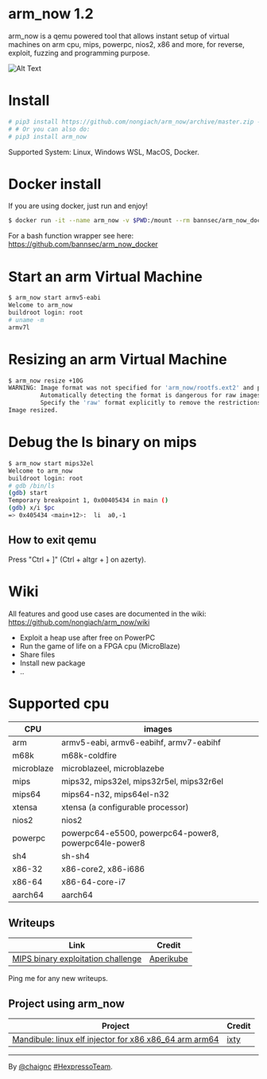 

# arm_now 1.2
arm_now is a qemu powered tool that allows instant setup of virtual machines on arm cpu, mips, powerpc, nios2, x86 and more, for reverse, exploit, fuzzing and programming purpose.

![Alt Text](https://github.com/nongiach/arm_now/blob/assets/arm_now.gif)

# Install
```sh
# pip3 install https://github.com/nongiach/arm_now/archive/master.zip --upgrade
# # Or you can also do:
# pip3 install arm_now
```
Supported System: Linux, Windows WSL, MacOS, Docker.
# Docker install
If you are using docker, just run and enjoy!
```sh
$ docker run -it --name arm_now -v $PWD:/mount --rm bannsec/arm_now_docker arm_now
```
For a bash function wrapper see here: https://github.com/bannsec/arm_now_docker 

# Start an arm Virtual Machine
```sh
$ arm_now start armv5-eabi
Welcome to arm_now
buildroot login: root
# uname -m
armv7l
```

# Resizing an arm Virtual Machine
```sh
$ arm_now resize +10G
WARNING: Image format was not specified for 'arm_now/rootfs.ext2' and probing guessed raw.
         Automatically detecting the format is dangerous for raw images, write operations on block 0 will be restricted.
         Specify the 'raw' format explicitly to remove the restrictions.
Image resized.
```

# Debug the ls binary on mips
```sh
$ arm_now start mips32el
Welcome to arm_now
buildroot login: root
# gdb /bin/ls
(gdb) start
Temporary breakpoint 1, 0x00405434 in main ()
(gdb) x/i $pc
=> 0x405434 <main+12>:	li	a0,-1
```

## How to exit qemu

Press "Ctrl + ]" (Ctrl + altgr + ] on azerty).

# Wiki
All features and good use cases are documented in the wiki: https://github.com/nongiach/arm_now/wiki
- Exploit a heap use after free on PowerPC
- Run the game of life on a FPGA cpu (MicroBlaze)
- Share files
- Install new package
- ..

# Supported cpu

| CPU | images |
| --- | --- |
| arm | armv5-eabi, armv6-eabihf, armv7-eabihf |
| m68k | m68k-coldfire |
| microblaze | microblazeel, microblazebe |
| mips | mips32, mips32el, mips32r5el, mips32r6el |
| mips64 | mips64-n32, mips64el-n32 |
| xtensa | xtensa (a configurable processor) |
| nios2 | nios2 |
| powerpc | powerpc64-e5500, powerpc64-power8, powerpc64le-power8 |
| sh4 | sh-sh4 |
| x86-32 | x86-core2, x86-i686 |
| x86-64 | x86-64-core-i7 |
| aarch64 | aarch64 |



## Writeups

| Link | Credit |
| --- | --- |
| [MIPS binary exploitation challenge](http://www.aperikube.fr/docs/breizhctf_2018_mips/) | [Aperikube](https://twitter.com/AperiKube) |

Ping me for any new writeups.

## Project using arm_now

| Project | Credit |
| --- | --- |
| [Mandibule: linux elf injector for x86 x86_64 arm arm64](https://github.com/ixty/mandibule) | [ixty](https://twitter.com/_ixty_) |


----
By [@chaignc][] [#HexpressoTeam][hexpresso].


[hexpresso]:     https://hexpresso.github.io
[@chaignc]:    https://twitter.com/chaignc
